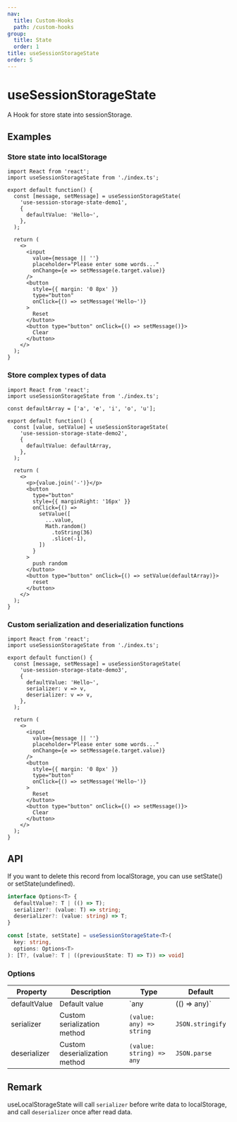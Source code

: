 ```yaml
---
nav:
  title: Custom-Hooks
  path: /custom-hooks
group:
  title: State
  order: 1
title: useSessionStorageState
order: 5
---
```


# useSessionStorageState

A Hook for store state into sessionStorage.

## Examples

### Store state into localStorage

```tsx
import React from 'react';
import useSessionStorageState from './index.ts';

export default function() {
  const [message, setMessage] = useSessionStorageState(
    'use-session-storage-state-demo1',
    {
      defaultValue: 'Hello~',
    },
  );

  return (
    <>
      <input
        value={message || ''}
        placeholder="Please enter some words..."
        onChange={e => setMessage(e.target.value)}
      />
      <button
        style={{ margin: '0 8px' }}
        type="button"
        onClick={() => setMessage('Hello~')}
      >
        Reset
      </button>
      <button type="button" onClick={() => setMessage()}>
        Clear
      </button>
    </>
  );
}
```

### Store complex types of data

```tsx
import React from 'react';
import useSessionStorageState from './index.ts';

const defaultArray = ['a', 'e', 'i', 'o', 'u'];

export default function() {
  const [value, setValue] = useSessionStorageState(
    'use-session-storage-state-demo2',
    {
      defaultValue: defaultArray,
    },
  );

  return (
    <>
      <p>{value.join('-')}</p>
      <button
        type="button"
        style={{ marginRight: '16px' }}
        onClick={() =>
          setValue([
            ...value,
            Math.random()
              .toString(36)
              .slice(-1),
          ])
        }
      >
        push random
      </button>
      <button type="button" onClick={() => setValue(defaultArray)}>
        reset
      </button>
    </>
  );
}
```

### Custom serialization and deserialization functions

```tsx
import React from 'react';
import useSessionStorageState from './index.ts';

export default function() {
  const [message, setMessage] = useSessionStorageState(
    'use-session-storage-state-demo3',
    {
      defaultValue: 'Hello~',
      serializer: v => v,
      deserializer: v => v,
    },
  );

  return (
    <>
      <input
        value={message || ''}
        placeholder="Please enter some words..."
        onChange={e => setMessage(e.target.value)}
      />
      <button
        style={{ margin: '0 8px' }}
        type="button"
        onClick={() => setMessage('Hello~')}
      >
        Reset
      </button>
      <button type="button" onClick={() => setMessage()}>
        Clear
      </button>
    </>
  );
}
```

## API

If you want to delete this record from localStorage, you can use setState() or setState(undefined).

```typescript
interface Options<T> {
  defaultValue?: T | (() => T);
  serializer?: (value: T) => string;
  deserializer?: (value: string) => T;
}

const [state, setState] = useSessionStorageState<T>(
  key: string,
  options: Options<T>
): [T?, (value?: T | ((previousState: T) => T)) => void]
```

### Options

| Property     | Description                   | Type                     | Default          |
| ------------ | ----------------------------- | ------------------------ | ---------------- |
| defaultValue | Default value                 | `any | (() => any)`      | -                |
| serializer   | Custom serialization method   | `(value: any) => string` | `JSON.stringify` |
| deserializer | Custom deserialization method | `(value: string) => any` | `JSON.parse`     |

## Remark

useLocalStorageState will call `serializer` before write data to localStorage, and call `deserializer` once after read data.
